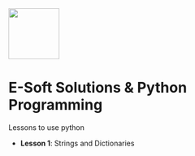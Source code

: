 <img src="https://user-images.githubusercontent.com/2579367/135430897-38c1f9b7-88bc-440f-bef6-12aa3af2c2e2.png" width="100px">

# E-Soft Solutions & Python Programming 

Lessons to use python
  - **Lesson 1**: Strings and Dictionaries
